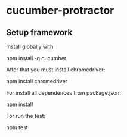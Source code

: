 # cucumber-protractor
## Setup framework

Install globally with:

  npm install -g cucumber

After that you must install chromedriver:

  npm install chromedriver

For install all dependences from package.json:

  npm install 

For run the test:

  npm test
